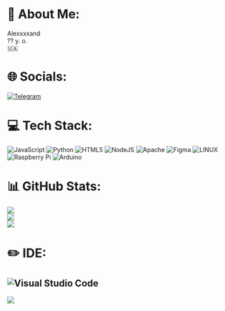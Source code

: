 # 💫 About Me:
Alexxxxand<br>?? y. o.<br>🇺🇦

# 🌐 Socials:
[![Telegram](https://img.shields.io/badge/Telegram-2CA5E0?style=flat-squeare&logo=telegram&logoColor=white)](https://t.me/alexxxxand)

# 💻 Tech Stack:
![JavaScript](https://img.shields.io/badge/javascript-%23323330.svg?style=for-the-badge&logo=javascript&logoColor=%23F7DF1E) ![Python](https://img.shields.io/badge/python-3670A0?style=for-the-badge&logo=python&logoColor=ffdd54) ![HTML5](https://img.shields.io/badge/html5-%23E34F26.svg?style=for-the-badge&logo=html5&logoColor=white) ![NodeJS](https://img.shields.io/badge/node.js-6DA55F?style=for-the-badge&logo=node.js&logoColor=white) ![Apache](https://img.shields.io/badge/apache-%23D42029.svg?style=for-the-badge&logo=apache&logoColor=white) 	![Figma](https://img.shields.io/badge/figma-%23F24E1E.svg?style=for-the-badge&logo=figma&logoColor=white) ![LINUX](https://img.shields.io/badge/Linux-FCC624?style=for-the-badge&logo=linux&logoColor=black) ![Raspberry Pi](https://img.shields.io/badge/-RaspberryPi-C51A4A?style=for-the-badge&logo=Raspberry-Pi) ![Arduino](https://img.shields.io/badge/-Arduino-00979D?style=for-the-badge&logo=Arduino&logoColor=white)
# 📊 GitHub Stats:
![](https://github-readme-stats.vercel.app/api?username=Alexxxxand&theme=dark&hide_border=false&include_all_commits=false&count_private=false)<br/>
![](https://github-readme-streak-stats.herokuapp.com/?user=Alexxxxand&theme=dark&hide_border=false)<br/>
![](https://github-readme-stats.vercel.app/api/top-langs/?username=Alexxxxand&theme=dark&hide_border=false&include_all_commits=false&count_private=false&layout=compact)
# ✏️ IDE:
![Visual Studio Code](https://img.shields.io/badge/Visual%20Studio%20Code-0078d7.svg?style=for-the-badge&logo=visual-studio-code&logoColor=white)
---
[![](https://visitcount.itsvg.in/api?id=Alexxxxand&icon=0&color=0)](https://visitcount.itsvg.in)

<!-- Proudly created with GPRM ( https://gprm.itsvg.in ) -->
